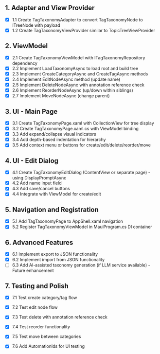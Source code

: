 ## 1. Adapter and View Provider
- [x] 1.1 Create TagTaxonomyAdapter to convert TagTaxonomyNode to ITreeNode with payload
- [x] 1.2 Create TagTaxonomyViewProvider similar to TopicTreeViewProvider

## 2. ViewModel
- [x] 2.1 Create TagTaxonomyViewModel with ITagTaxonomyRepository dependency
- [x] 2.2 Implement LoadTaxonomyAsync to load root and build tree
- [x] 2.3 Implement CreateCategoryAsync and CreateTagAsync methods
- [x] 2.4 Implement EditNodeAsync method (update name)
- [x] 2.5 Implement DeleteNodeAsync with annotation reference check
- [x] 2.6 Implement ReorderNodeAsync (up/down within siblings)
- [x] 2.7 Implement MoveNodeAsync (change parent)

## 3. UI - Main Page
- [x] 3.1 Create TagTaxonomyPage.xaml with CollectionView for tree display
- [x] 3.2 Create TagTaxonomyPage.xaml.cs with ViewModel binding
- [x] 3.3 Add expand/collapse visual indicators
- [x] 3.4 Add depth-based indentation for hierarchy
- [x] 3.5 Add context menu or buttons for create/edit/delete/reorder/move

## 4. UI - Edit Dialog
- [x] 4.1 Create TagTaxonomyEditDialog (ContentView or separate page) - using DisplayPromptAsync
- [x] 4.2 Add name input field
- [x] 4.3 Add save/cancel buttons
- [x] 4.4 Integrate with ViewModel for create/edit

## 5. Navigation and Registration
- [x] 5.1 Add TagTaxonomyPage to AppShell.xaml navigation
- [x] 5.2 Register TagTaxonomyViewModel in MauiProgram.cs DI container

## 6. Advanced Features
- [x] 6.1 Implement export to JSON functionality
- [x] 6.2 Implement import from JSON functionality
- [ ] 6.3 Add AI-assisted taxonomy generation (if LLM service available) - Future enhancement

## 7. Testing and Polish
- [x] 7.1 Test create category/tag flow
- [x] 7.2 Test edit node flow
- [x] 7.3 Test delete with annotation reference check
- [x] 7.4 Test reorder functionality
- [x] 7.5 Test move between categories
- [x] 7.6 Add AutomationIds for UI testing

